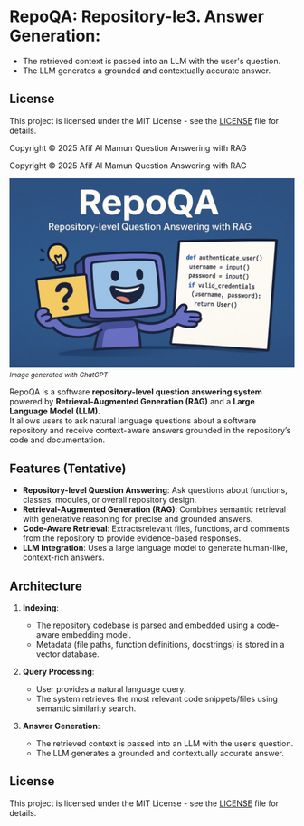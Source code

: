 # RepoQA: Repository-le3. **Answer Generation**:  
   - The retrieved context is passed into an LLM with the user's question.  
   - The LLM generates a grounded and contextually accurate answer.  

## License

This project is licensed under the MIT License - see the [LICENSE](LICENSE) file for details.

Copyright © 2025 Afif Al Mamun Question Answering with RAG

Copyright © 2025 Afif Al Mamun Question Answering with RAG

![](assets/preview.jpg)
<small><i>Image generated with ChatGPT</i></small>

RepoQA is a software **repository-level question answering system** powered by **Retrieval-Augmented Generation (RAG)** and a **Large Language Model (LLM)**.  
It allows users to ask natural language questions about a software repository and receive context-aware answers grounded in the repository’s code and documentation.

## Features (Tentative)
- **Repository-level Question Answering**: Ask questions about functions, classes, modules, or overall repository design.
- **Retrieval-Augmented Generation (RAG)**: Combines semantic retrieval with generative reasoning for precise and grounded answers.
- **Code-Aware Retrieval**: Extractsrelevant files, functions, and comments from the repository to provide evidence-based responses.
- **LLM Integration**: Uses a large language model to generate human-like, context-rich answers.

## Architecture
1. **Indexing**:  
   - The repository codebase is parsed and embedded using a code-aware embedding model.  
   - Metadata (file paths, function definitions, docstrings) is stored in a vector database.

2. **Query Processing**:  
   - User provides a natural language query.  
   - The system retrieves the most relevant code snippets/files using semantic similarity search.  

3. **Answer Generation**:  
   - The retrieved context is passed into an LLM with the user’s question.  
   - The LLM generates a grounded and contextually accurate answer.  

## License

This project is licensed under the MIT License - see the [LICENSE](LICENSE) file for details.
